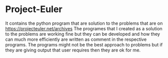 # Project-Euler
It contains the python program that are solution to the problems that are on https://projecteuler.net/archives
The programes that I created as a solution to the problems are working fine but they can be developed and how they can much more efficiently are written as comment in the respective programs.
The programs might not be the best approach to problems but if they are giving output that user requires then they are ok for me.
